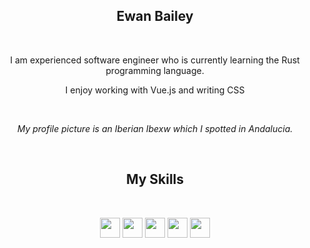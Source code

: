 <h2 align=center>Ewan Bailey</h2>
<br>

<p align=center>I am experienced software engineer who is currently learning the Rust programming language.</p>
<p align=center>I enjoy working with Vue.js and writing CSS</p>
<br>
<p align=center><i>My profile picture is an Iberian Ibexw which I spotted in Andalucia.</i></p>
<br>

<h2 align=center>My Skills</h2>
<br>
<p align=center>
<img height="32" width="32" src="https://cdn.simpleicons.org/javascript"/>
<img height="32" width="32" src="https://cdn.simpleicons.org/typescript"/>
<img height="32" width="32" src="https://cdn.simpleicons.org/css3"/>
<img height="32" width="32" src="https://cdn.simpleicons.org/rust/orange"/>
<img height="32" width="32" src="https://cdn.simpleicons.org/vuedotjs"/>
</p>
